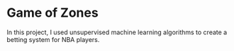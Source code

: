 # Game of Zones
 In this project, I used unsupervised machine learning algorithms to create a betting system for NBA players. 
